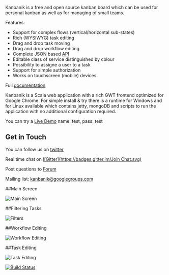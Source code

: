 Kanbanik is a free and open source kanban board which can be used for personal kanban as well as for managing of small teams. 

Features:
* Support for complex flows (vertical/horizontal sub-states)
* Rich (WYSIWYG) task editing
* Drag and drop task moving
* Drag and drop workflow editing
* Complete JSON based [API](https://github.com/kanbanik/kanbanik/wiki/API)
* Editable class of service distinguished by colour
* Possibility to assigne a user to a task
* Support for simple authorization
* Works on touchscreen (mobile) devices

Full [documentation](https://github.com/kanbanik/kanbanik/wiki)

Kanbanik is a Scala web application with a rich GWT frontend optimized for Google Chrome. For simple install & try there is a runtime for Windows and for Linux available which contains jetty, mongoDB and scripts to run the application with no additional configuration required.

You can try a [Live Demo](http://kanbanikdemo-jelkosz.rhcloud.com/) name: test, pass: test

## Get in Touch
You can follow us on [twitter](https://twitter.com/kanbanik)

Real time chat on [![Gitter](https://badges.gitter.im/Join Chat.svg)](https://gitter.im/jelkosz/kanbanik?utm_source=badge&utm_medium=badge&utm_campaign=pr-badge&utm_content=badge)

Post questions to [Forum](https://groups.google.com/forum/#!forum/kanbanik)

Mailing list: kanbanik@googlegroups.com

##Main Screen

![Main Screen](http://static.kanbanik.googlecode.com/git/mainScreen.png)

##Filtering Tasks

![Filters](http://static.kanbanik.googlecode.com/git/filters.png)

##Workflow Editing

![Workflow Editing](http://static.kanbanik.googlecode.com/git/workflowEditing.png)

##Task Editing

![Task Editing](http://static.kanbanik.googlecode.com/git/taskEditing.png)

[![Build Status](https://travis-ci.org/jelkosz/kanbanik.svg?branch=master)](https://travis-ci.org/jelkosz/kanbanik)
